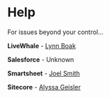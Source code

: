 # **Help**

For issues beyond your control...

**LiveWhale** - [Lynn Boak](mailto:lboak@iu.edu)

**Salesforce** - Unknown

**Smartsheet** - [Joel Smith](mailto:joelsmit@iu.edu)

**Sitecore** - [Alyssa Geisler](mailto:ajgeisle@iu.edu)
